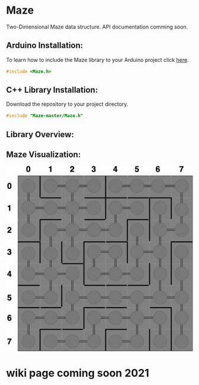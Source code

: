 # Maze
Two-Dimensional Maze data structure. API documentation comming soon.

## Arduino Installation:
To learn how to include the Maze library to your Arduino project click [here](https://www.arduino.cc/en/guide/libraries#toc4). 
```c++
#include <Maze.h>
```

## C++ Library Installation:
Download the repository to your project directory.
```c++
#include "Maze-master/Maze.h"
```

## Library Overview:

## Maze Visualization:
![Alt Text](https://github.com/jimenezjose/Maze/blob/media/.images/Maze-Graph.png)

# wiki page coming soon 2021
